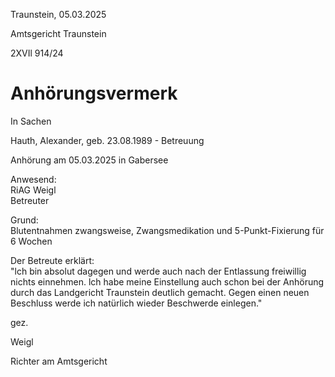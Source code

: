 Traunstein, 05.03.2025

Amtsgericht Traunstein

2XVIl 914/24

# Anhörungsvermerk

In Sachen

Hauth, Alexander, geb. 23.08.1989 - Betreuung

Anhörung am 05.03.2025 in Gabersee

Anwesend:  
RiAG Weigl  
Betreuter

Grund:  
Blutentnahmen zwangsweise, Zwangsmedikation und 5-Punkt-Fixierung für 6 Wochen

Der Betreute erklärt:  
"lch bin absolut dagegen und werde auch nach der Entlassung freiwillig nichts einnehmen.
lch habe meine Einstellung auch schon bei der Anhörung durch das Landgericht Traunstein deutlich gemacht.
Gegen einen neuen Beschluss werde ich natürlich wieder Beschwerde einlegen."

gez.

Weigl

Richter am Amtsgericht
